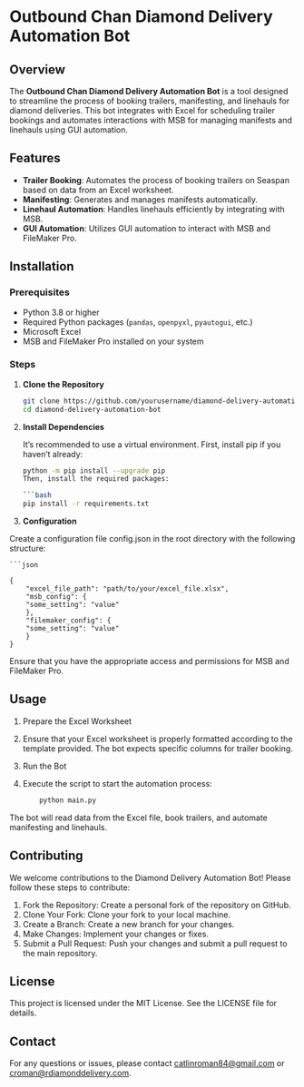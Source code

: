 # Outbound Chan Diamond Delivery Automation Bot

## Overview

The **Outbound Chan Diamond Delivery Automation Bot** is a tool designed to streamline the process of booking trailers, manifesting, and linehauls for diamond deliveries. This bot integrates with Excel for scheduling trailer bookings and automates interactions with MSB for managing manifests and linehauls using GUI automation.

## Features

- **Trailer Booking**: Automates the process of booking trailers on Seaspan based on data from an Excel worksheet.
- **Manifesting**: Generates and manages manifests automatically.
- **Linehaul Automation**: Handles linehauls efficiently by integrating with MSB.
- **GUI Automation**: Utilizes GUI automation to interact with MSB and FileMaker Pro.

## Installation

### Prerequisites

- Python 3.8 or higher
- Required Python packages (`pandas`, `openpyxl`, `pyautogui`, etc.)
- Microsoft Excel
- MSB and FileMaker Pro installed on your system

### Steps

1. **Clone the Repository**

   ```bash
   git clone https://github.com/yourusername/diamond-delivery-automation-bot.git
   cd diamond-delivery-automation-bot

   ```

2. **Install Dependencies**

   It’s recommended to use a virtual environment. First, install pip if you haven’t already:

   ````bash
   python -m pip install --upgrade pip
   Then, install the required packages:

   ```bash
   pip install -r requirements.txt

   ````

3. **Configuration**

Create a configuration file config.json in the root directory with the following structure:

    ```json

    {
        "excel_file_path": "path/to/your/excel_file.xlsx",
        "msb_config": {
        "some_setting": "value"
        },
        "filemaker_config": {
        "some_setting": "value"
        }
    }

Ensure that you have the appropriate access and permissions for MSB and FileMaker Pro.

## Usage

1. Prepare the Excel Worksheet

2. Ensure that your Excel worksheet is properly formatted according to the template provided. The bot expects specific columns for trailer booking.

3. Run the Bot

4. Execute the script to start the automation process:

   ```bash
       python main.py
   ```

The bot will read data from the Excel file, book trailers, and automate manifesting and linehauls.

## Contributing

We welcome contributions to the Diamond Delivery Automation Bot! Please follow these steps to contribute:

1. Fork the Repository: Create a personal fork of the repository on GitHub.
2. Clone Your Fork: Clone your fork to your local machine.
3. Create a Branch: Create a new branch for your changes.
4. Make Changes: Implement your changes or fixes.
5. Submit a Pull Request: Push your changes and submit a pull request to the main repository.

## License

This project is licensed under the MIT License. See the LICENSE file for details.

## Contact

For any questions or issues, please contact catlinroman84@gmail.com or croman@rdiamonddelivery.com.
